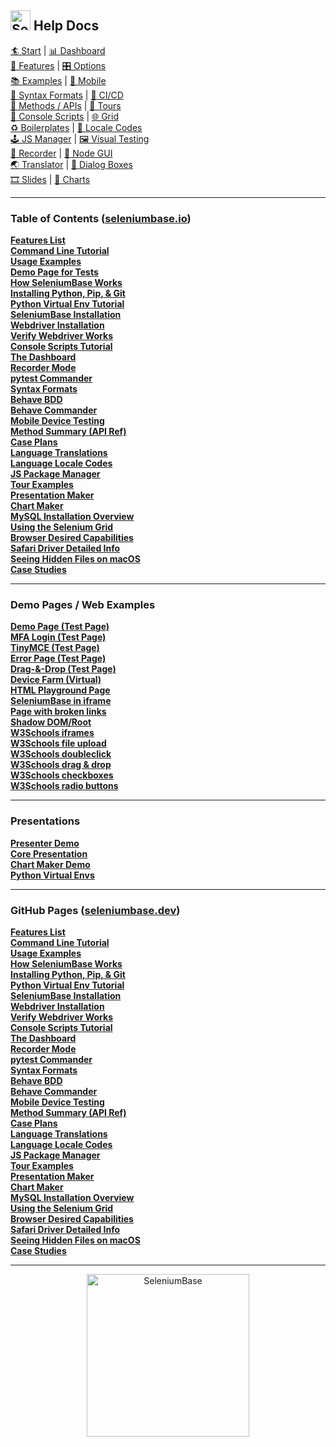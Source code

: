 <!-- SeleniumBase Docs -->

## [<img src="https://seleniumbase.io/img/logo6.png" title="SeleniumBase" width="32">](https://github.com/seleniumbase/SeleniumBase/) Help Docs

<p align="left">
<a href="https://seleniumbase.io/#python_installation">🏄 Start</a> |
<a href="https://seleniumbase.io/examples/example_logs/ReadMe/">📊 Dashboard</a>
<br />
<a href="https://seleniumbase.io/help_docs/features_list/">🏰 Features</a> |
<a href="https://seleniumbase.io/help_docs/customizing_test_runs/">🎛️ Options</a>
<br />
<a href="https://seleniumbase.io/examples/ReadMe/">📚 Examples</a> |
<a href="https://seleniumbase.io/help_docs/mobile_testing/">📱 Mobile</a>
<br />
<a href="https://seleniumbase.io/help_docs/syntax_formats/">🔡 Syntax Formats</a> |
<a href="https://seleniumbase.io/integrations/github/workflows/ReadMe/">🤖 CI/CD</a>
<br />
<a href="https://seleniumbase.io/help_docs/method_summary/">📗 Methods / APIs</a> |
<a href="https://seleniumbase.io/examples/tour_examples/ReadMe/">🚎 Tours</a>
<br />
<a href="https://seleniumbase.io/seleniumbase/console_scripts/ReadMe/">🔮 Console Scripts</a> |
<a href="https://seleniumbase.io/seleniumbase/utilities/selenium_grid/ReadMe/">🌐 Grid</a>
<br />
<a href="https://github.com/seleniumbase/SeleniumBase/tree/master/examples/boilerplates">♻️ Boilerplates</a> |
<a href="https://seleniumbase.io/help_docs/locale_codes/">🗾 Locale Codes</a>
<br />
<a href="https://seleniumbase.io/help_docs/js_package_manager/">🕹️ JS Manager</a> |
<a href="https://seleniumbase.io/examples/visual_testing/ReadMe/">🖼️ Visual Testing</a>
<br />
<a href="https://seleniumbase.io/help_docs/recorder_mode/">🔴 Recorder</a> |
<a href="https://github.com/seleniumbase/SeleniumBase/tree/master/integrations/node_js">🚉 Node GUI</a>
<br />
<a href="https://seleniumbase.io/help_docs/translations/">🌏 Translator</a> |
<a href="https://seleniumbase.io/examples/dialog_boxes/ReadMe/">🛂 Dialog Boxes</a>
<br />
<a href="https://seleniumbase.io/examples/presenter/ReadMe/">🎞️ Slides</a> |
<a href="https://seleniumbase.io/examples/chart_maker/ReadMe/">📶 Charts</a>
</p>

--------

<h3>Table of Contents (<a href="https://seleniumbase.io">seleniumbase.io</a>)</h3>

<div><a href="https://seleniumbase.io/help_docs/features_list/"><b>Features List</b></a></div>
<div><a href="https://seleniumbase.io/help_docs/customizing_test_runs/"><b>Command Line Tutorial</b></a></div>
<div><a href="https://seleniumbase.io/examples/ReadMe/"><b>Usage Examples</b></a></div>
<div><a href="https://seleniumbase.io/demo_page"><b>Demo Page for Tests</b></a></div>
<div><a href="https://seleniumbase.io/help_docs/how_it_works/"><b>How SeleniumBase Works</b></a></div>
<div><a href="https://seleniumbase.io/help_docs/install_python_pip_git/"><b>Installing Python, Pip, & Git</b></a></div>
<div><a href="https://seleniumbase.io/help_docs/virtualenv_instructions/"><b>Python Virtual Env Tutorial</b></a></div>
<div><a href="https://seleniumbase.io/help_docs/install/"><b>SeleniumBase Installation</b></a></div>
<div><a href="https://seleniumbase.io/help_docs/webdriver_installation/"><b>Webdriver Installation</b></a></div>
<div><a href="https://seleniumbase.io/help_docs/verify_webdriver/"><b>Verify Webdriver Works</b></a></div>
<div><a href="https://seleniumbase.io/seleniumbase/console_scripts/ReadMe/"><b>Console Scripts Tutorial</b></a></div>
<div><a href="https://seleniumbase.io/examples/example_logs/ReadMe/"><b>The Dashboard</b></a></div>
<div><a href="https://seleniumbase.io/help_docs/recorder_mode/"><b>Recorder Mode</b></a></div>
<div><a href="https://seleniumbase.io/help_docs/commander/"><b>pytest Commander</b></a></div>
<div><a href="https://seleniumbase.io/help_docs/syntax_formats/"><b>Syntax Formats</b></a></div>
<div><a href="https://seleniumbase.io/examples/behave_bdd/ReadMe/"><b>Behave BDD</b></a></div>
<div><a href="https://seleniumbase.io/help_docs/behave_gui/"><b>Behave Commander</b></a></div>
<div><a href="https://seleniumbase.io/help_docs/mobile_testing/"><b>Mobile Device Testing</b></a></div>
<div><a href="https://seleniumbase.io/help_docs/method_summary/"><b>Method Summary (API Ref)</b></a></div>
<div><a href="https://seleniumbase.io/help_docs/case_plans/"><b>Case Plans</b></a></div>
<div><a href="https://seleniumbase.io/help_docs/translations/"><b>Language Translations</b></a></div>
<div><a href="https://seleniumbase.io/help_docs/locale_codes/"><b>Language Locale Codes</b></a></div>
<div><a href="https://seleniumbase.io/help_docs/js_package_manager/"><b>JS Package Manager</b></a></div>
<div><a href="https://seleniumbase.io/examples/tour_examples/ReadMe/"><b>Tour Examples</b></a></div>
<div><a href="https://seleniumbase.io/examples/presenter/ReadMe/"><b>Presentation Maker</b></a></div>
<div><a href="https://seleniumbase.io/help_docs/chart_maker/"><b>Chart Maker</b></a></div>
<div><a href="https://seleniumbase.io/help_docs/mysql_installation/"><b>MySQL Installation Overview</b></a></div>
<div><a href="https://seleniumbase.io/seleniumbase/utilities/selenium_grid/ReadMe/"><b>Using the Selenium Grid</b></a></div>
<div><a href="https://seleniumbase.io/help_docs/desired_capabilities/"><b>Browser Desired Capabilities</b></a></div>
<div><a href="https://seleniumbase.io/help_docs/using_safari_driver/"><b>Safari Driver Detailed Info</b></a></div>
<div><a href="https://seleniumbase.io/help_docs/hidden_files_info/"><b>Seeing Hidden Files on macOS</b></a></div>
<div><a href="https://seleniumbase.io/help_docs/happy_customers/"><b>Case Studies</b></a></div>

--------

<h3>Demo Pages / Web Examples</h3>

<div><a href="https://seleniumbase.io/demo_page"><b>Demo Page (Test Page)</b></a></div>
<div><a href="https://seleniumbase.io/realworld/login"><b>MFA Login (Test Page)</b></a></div>
<div><a href="https://seleniumbase.io/tinymce/"><b>TinyMCE (Test Page)</b></a></div>
<div><a href="https://seleniumbase.io/error_page/"><b>Error Page (Test Page)</b></a></div>
<div><a href="https://seleniumbase.io/other/drag_and_drop"><b>Drag-&-Drop (Test Page)</b></a></div>
<div><a href="https://seleniumbase.io/devices/"><b>Device Farm (Virtual)</b></a></div>
<div><a href="https://seleniumbase.io/w3schools/"><b>HTML Playground Page</b></a></div>
<div><a href="https://seleniumbase.io/w3schools/sbase"><b>SeleniumBase in iframe</b></a></div>
<div><a href="https://seleniumbase.io/other/broken_page"><b>Page with broken links</b></a></div>
<div><a href="https://seleniumbase.io/other/shadow_dom"><b>Shadow DOM/Root</b></a></div>
<div><a href="https://seleniumbase.io/w3schools/iframes"><b>W3Schools iframes</b></a></div>
<div><a href="https://seleniumbase.io/w3schools/file_upload"><b>W3Schools file upload</b></a></div>
<div><a href="https://seleniumbase.io/w3schools/double_click"><b>W3Schools doubleclick</b></a></div>
<div><a href="https://seleniumbase.io/w3schools/drag_drop"><b>W3Schools drag & drop</b></a></div>
<div><a href="https://seleniumbase.io/w3schools/checkboxes"><b>W3Schools checkboxes</b></a></div>
<div><a href="https://seleniumbase.io/w3schools/radio_buttons"><b>W3Schools radio buttons</b></a></div>

--------

<h3>Presentations</h3>

<div><a href="https://seleniumbase.io/other/presenter.html"><b>Presenter Demo</b></a></div>
<div><a href="https://seleniumbase.io/other/core_presentation.html"><b>Core Presentation</b></a></div>
<div><a href="https://seleniumbase.io/other/chart_presentation.html"><b>Chart Maker Demo</b></a></div>
<div><a href="https://seleniumbase.io/other/py_virtual_envs.html"><b>Python Virtual Envs</b></a></div>

--------

<h3>GitHub Pages (<a href="https://seleniumbase.dev">seleniumbase.dev</a>)</h3>

<div><a href="https://seleniumbase.dev/help_docs/features_list"><b>Features List</b></a></div>
<div><a href="https://seleniumbase.dev/help_docs/customizing_test_runs"><b>Command Line Tutorial</b></a></div>
<div><a href="https://seleniumbase.dev/examples/"><b>Usage Examples</b></a></div>
<div><a href="https://seleniumbase.dev/help_docs/how_it_works"><b>How SeleniumBase Works</b></a></div>
<div><a href="https://seleniumbase.dev/help_docs/install_python_pip_git"><b>Installing Python, Pip, & Git</b></a></div>
<div><a href="https://seleniumbase.dev/help_docs/virtualenv_instructions"><b>Python Virtual Env Tutorial</b></a></div>
<div><a href="https://seleniumbase.dev/help_docs/install"><b>SeleniumBase Installation</b></a></div>
<div><a href="https://seleniumbase.dev/help_docs/webdriver_installation"><b>Webdriver Installation</b></a></div>
<div><a href="https://seleniumbase.dev/help_docs/verify_webdriver"><b>Verify Webdriver Works</b></a></div>
<div><a href="https://seleniumbase.dev/seleniumbase/console_scripts/"><b>Console Scripts Tutorial</b></a></div>
<div><a href="https://seleniumbase.dev/examples/example_logs/"><b>The Dashboard</b></a></div>
<div><a href="https://seleniumbase.dev/help_docs/recorder_mode"><b>Recorder Mode</b></a></div>
<div><a href="https://seleniumbase.dev/help_docs/commander"><b>pytest Commander</b></a></div>
<div><a href="https://seleniumbase.dev/help_docs/syntax_formats"><b>Syntax Formats</b></a></div>
<div><a href="https://seleniumbase.dev/examples/behave_bdd/"><b>Behave BDD</b></a></div>
<div><a href="https://seleniumbase.dev/help_docs/behave_gui"><b>Behave Commander</b></a></div>
<div><a href="https://seleniumbase.dev/help_docs/mobile_testing"><b>Mobile Device Testing</b></a></div>
<div><a href="https://seleniumbase.dev/help_docs/method_summary"><b>Method Summary (API Ref)</b></a></div>
<div><a href="https://seleniumbase.dev/help_docs/case_plans"><b>Case Plans</b></a></div>
<div><a href="https://seleniumbase.dev/help_docs/translations"><b>Language Translations</b></a></div>
<div><a href="https://seleniumbase.dev/help_docs/locale_codes"><b>Language Locale Codes</b></a></div>
<div><a href="https://seleniumbase.dev/help_docs/js_package_manager"><b>JS Package Manager</b></a></div>
<div><a href="https://seleniumbase.dev/examples/tour_examples/"><b>Tour Examples</b></a></div>
<div><a href="https://seleniumbase.dev/examples/presenter/"><b>Presentation Maker</b></a></div>
<div><a href="https://seleniumbase.dev/help_docs/chart_maker"><b>Chart Maker</b></a></div>
<div><a href="https://seleniumbase.dev/help_docs/mysql_installation"><b>MySQL Installation Overview</b></a></div>
<div><a href="https://seleniumbase.dev/seleniumbase/utilities/selenium_grid/"><b>Using the Selenium Grid</b></a></div>
<div><a href="https://seleniumbase.dev/help_docs/desired_capabilities"><b>Browser Desired Capabilities</b></a></div>
<div><a href="https://seleniumbase.dev/help_docs/using_safari_driver"><b>Safari Driver Detailed Info</b></a></div>
<div><a href="https://seleniumbase.dev/help_docs/hidden_files_info"><b>Seeing Hidden Files on macOS</b></a></div>
<div><a href="https://seleniumbase.dev/help_docs/happy_customers"><b>Case Studies</b></a></div>

--------

<p align="center"><a href="https://github.com/seleniumbase/SeleniumBase/">
<img src="https://seleniumbase.io/img/sb_logo_10.png" alt="SeleniumBase" width="260" />
</a></p>
<!-- View on GitHub -->
